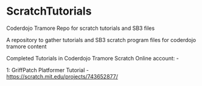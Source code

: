 # ScratchTutorials
Coderdojo Tramore Repo for scratch tutorials and SB3 files

A repository to gather tutorials and SB3 scratch program files for coderdojo tramore
content 

Completed Tutorials in Coderdojo Tramore Scratch Online account: -



1: GriffPatch Platformer Tutorial - https://scratch.mit.edu/projects/743652877/
